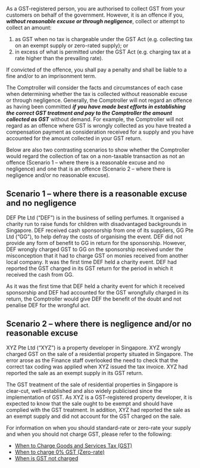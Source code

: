 As a GST-registered person, you are authorised to collect GST from your customers on behalf of the government. However, it is an offence if you, **_without reasonable excuse or through negligence_**, collect or attempt to collect an
amount:

1. as GST when no tax is chargeable under the GST Act (e.g. collecting tax on an exempt supply or zero-rated supply); or
2. in excess of what is permitted under the GST Act (e.g. charging tax at a rate higher than the prevailing rate).

If convicted of the offence, you shall pay a penalty and shall be liable to a fine and/or to an imprisonment term.

The Comptroller will consider the facts and circumstances of each case when determining whether the tax is collected without reasonable excuse or through negligence. Generally, the Comptroller will not regard an offence as having been committed **_if you have made best efforts in establishing the correct GST treatment and pay to the Comptroller the amount collected as GST_** without demand. For example, the Comptroller will not regard as an offence where GST is wrongly collected as you have treated a compensation payment as consideration received for a supply and you have accounted for the amount collected in your GST
return.

Below are also two contrasting scenarios to show whether the Comptroller would regard the collection of tax on a non-taxable transaction as not an offence (Scenario 1 – where there is a reasonable excuse and no negligence) and one that is an offence
(Scenario 2 – where there is negligence and/or no reasonable excuse).

## Scenario 1 – where there is a reasonable excuse and no negligence

DEF Pte Ltd (“DEF”) is in the business of selling perfumes. It organised a charity run to raise funds for children with disadvantaged backgrounds in Singapore. DEF received cash sponsorship from one of its suppliers, GG Pte Ltd (“GG”),
to help defray the costs of organising the event. DEF did not provide any form of benefit to GG in return for the sponsorship. However, DEF wrongly charged GST to GG on the sponsorship received under the misconception that it had to charge GST on
monies received from another local company. It was the first time DEF held a charity event. DEF had reported the GST charged in its GST return for the period in which it received the cash from GG.

As it was the first time that DEF held a charity event for which it received sponsorship and DEF had accounted for the GST wrongfully charged in its return, the Comptroller would give DEF the benefit of the doubt and not penalise DEF for the wrongful
act.

## Scenario 2 – where there is negligence and/or no reasonable excuse

XYZ Pte Ltd (“XYZ”) is a property developer in Singapore. XYZ wrongly charged GST on the sale of a residential property situated in Singapore. The error arose as the Finance staff overlooked the need to check that the correct tax coding was
applied when XYZ issued the tax invoice. XYZ had reported the sale as an exempt supply in its GST return.

The GST treatment of the sale of residential properties in Singapore is clear-cut, well-established and also widely publicised since the implementation of GST. As XYZ is a GST-registered property developer, it is expected to know that the sale ought to
be exempt and should have complied with the GST treatment. In addition, XYZ had reported the sale as an exempt supply and did not account for the GST charged on the sale.

For information on when you should standard-rate or zero-rate your supply and when you should not charge GST, please refer to the following:

- [When to Charge Goods and Services Tax (GST)](https://www.iras.gov.sg/taxes/goods-services-tax-(gst)/charging-gst-(output-tax)/when-to-charge-goods-and-services-tax-(gst))
- [When to charge 0% GST (Zero-rate)](https://www.iras.gov.sg/taxes/goods-services-tax-(gst)/charging-gst-(output-tax)/when-to-charge-0-gst-(zero-rate))
- [When is GST not charged](https://www.iras.gov.sg/taxes/goods-services-tax-(gst)/charging-gst-(output-tax)/when-is-gst-not-charged)